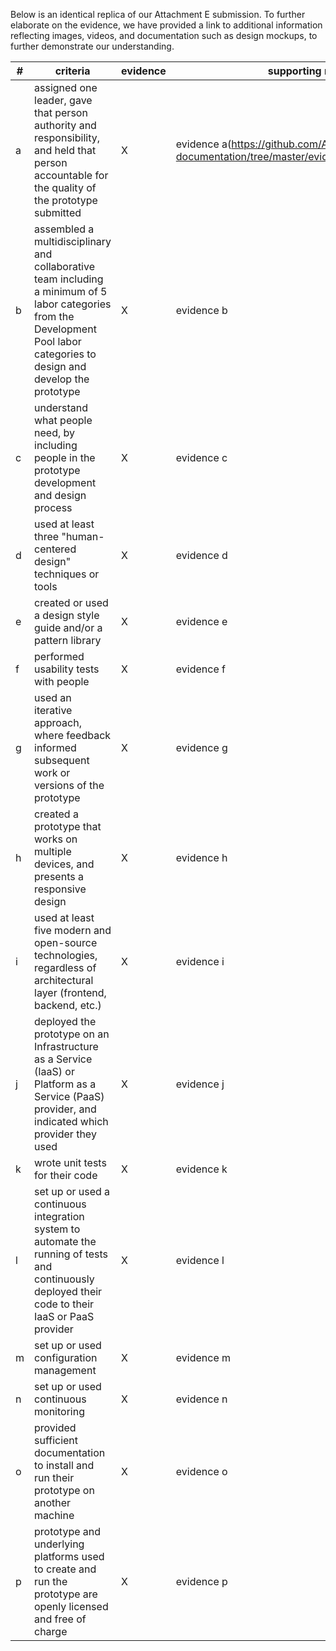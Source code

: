 Below is an identical replica of our Attachment E submission.  To further elaborate on the evidence, we have provided a link to additional information reflecting images, videos, and documentation such as design mockups, to further demonstrate our understanding.


|#|criteria|evidence|supporting reference link|
|-------|---------------|------------------|------------------|
|a| assigned one leader, gave that person authority and responsibility, and held that person accountable for the quality of the prototype submitted| X | evidence a(https://github.com/AccentureFed/process-documentation/tree/master/evidence/Attachment_E_Evidence_A) | 
|b| assembled a multidisciplinary and collaborative team including a minimum of 5 labor categories from the Development Pool labor categories to design and develop the prototype |X | evidence b | 
|c| understand what people need, by including people in the prototype development and design process |X|evidence c | 
|d| used at least three "human-centered design" techniques or tools |X| evidence d |  
|e| created or used a design style guide and/or a pattern library |X|evidence e | 
|f| performed usability tests with people |X|evidence f | 
|g| used an iterative approach, where feedback informed subsequent work or versions of the prototype | X|evidence g| 
|h| created a prototype that works on multiple devices, and presents a responsive design |X |evidence h | 
|i| used at least five modern and open-source technologies, regardless of architectural layer (frontend, backend, etc.) |X|evidence i | 
|j| deployed the prototype on an Infrastructure as a Service (IaaS) or Platform as a Service (PaaS) provider, and indicated which provider they used |X |evidence j | 
|k| wrote unit tests for their code |X |evidence k | 
|l| set up or used a continuous integration system to automate the running of tests and continuously deployed their code to their IaaS or PaaS provider |X |evidence l | 
|m| set up or used configuration management |X |evidence m | 
|n| set up or used continuous monitoring |X |evidence n | 
|o| provided sufficient documentation to install and run their prototype on another machine |X |evidence o| 
|p| prototype and underlying platforms used to create and run the prototype are openly licensed and free of charge| X|evidence p | 
